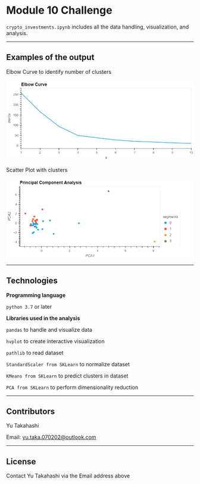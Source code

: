 # Module 10 Challenge


`crypto_investments.ipynb` includes all the data handling, visualization, and analysis.

---
## Examples of the output

Elbow Curve to identify number of clusters

![Elbow Curve](/Images/Elbow_Curve.png)

Scatter Plot with clusters

![Scatter Plot](/Images/Plot.png)

---

## Technologies

**Programming language**

`python 3.7` or later

**Libraries used in the analysis**

`pandas` to handle and visualize data

`hvplot` to create interactive visualization

`pathlib` to read dataset

`StandardScaler from SKLearn` to normalize dataset

`KMeans from SKLearn` to predict clusters in dataset

`PCA from SKLearn` to perform dimensionality reduction

---

## Contributors

Yu Takahashi

Email: yu.taka.070202@outlook.com

---

## License

Contact Yu Takahashi via the Email address above